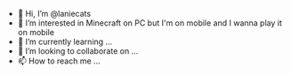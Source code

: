 - 👋 Hi, I’m @laniecats
- 👀 I’m interested in Minecraft on PC but I'm on mobile and I wanna play it on mobile
- 🌱 I’m currently learning ...
- 💞️ I’m looking to collaborate on ...
- 📫 How to reach me ...

<!---
laniecats/laniecats is a ✨ special ✨ repository because its `README.md` (this file) appears on your GitHub profile.
You can click the Preview link to take a look at your changes.
--->


